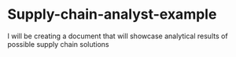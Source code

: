 # Supply-chain-analyst-example
I will be creating a document that will showcase analytical results of possible supply chain solutions 
